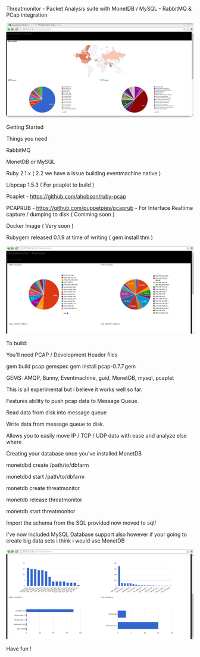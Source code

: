
Threatmonitor - Packet Analysis suite  with MonetDB / MySQL - RabbitMQ & PCap integration

![GeoIP](https://raw.githubusercontent.com/puppetpies/threatmonitor/master/screenshot-3-geo.jpg)

Getting Started

Things you need

RabbitMQ

MonetDB or MySQL

Ruby 2.1.x ( 2.2 we have a issue building eventmachine native )

Libpcap 1.5.3 ( For pcaplet to build )

Pcaplet - https://github.com/ahobson/ruby-pcap

PCAPRUB - https://github.com/puppetpies/pcaprub - For Interface Realtime capture / dumping to disk ( Comming soon )

Docker Image ( Very soon )

Rubygem released 0.1.9 at time of writing ( gem install thm )

![Dashboard](https://raw.githubusercontent.com/puppetpies/threatmonitor/master/screenshot-1.jpg)

To build:

You'll need PCAP / Development Header files

gem build pcap.gemspec
gem install pcap-0.7.7.gem 

GEMS: AMQP, Bunny, Eventmachine, guid, MonetDB, mysql, pcaplet

This is all experimental but i believe it works well so far.

Features ability to push pcap data to Message Queue.

Read data from disk into message queue

Write data from message queue to disk.

Allows you to easily move IP / TCP / UDP data with ease and analyze else where

Creating your database once you've installed MonetDB

monetdbd create /path/to/dbfarm

monetdbd start /path/to/dbfarm

monetdb create threatmonitor

monetdb release threatmonitor

monetdb start threatmonitor

Import the schema from the SQL provided now moved to sql/

I've now included MySQL Database support also however if your going to create big data sets i think i would use MonetDB

![Dashboard Other](https://raw.githubusercontent.com/puppetpies/threatmonitor/master/screenshot-2.jpg)

Have fun !
